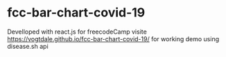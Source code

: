 # fcc-bar-chart-covid-19

Develloped with react.js for freecodeCamp visite https://vogtdale.github.io/fcc-bar-chart-covid-19/ for working demo
using disease.sh api 
